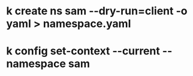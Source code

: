 # k create ns sam --dry-run=client -o yaml > namespace.yaml
# k config set-context --current --namespace sam